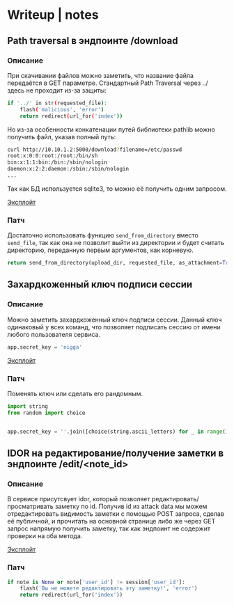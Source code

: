 # Writeup | notes

## Path traversal в эндпоинте /download

### Описание

При скачивании файлов можно заметить, что название файла передаётся в GET параметре. Стандартный Path Traversal через ../ здесь не проходит из-за защиты:
```bash
if '../' in str(requested_file):
    flash('malicious', 'error')
    return redirect(url_for('index'))
```
Но из-за особенности конкатенации путей библиотеки pathlib можно получить файл, указав полный путь:
```bash
curl http://10.10.1.2:5000/download?filename=/etc/passwd
root:x:0:0:root:/root:/bin/sh
bin:x:1:1:bin:/bin:/sbin/nologin
daemon:x:2:2:daemon:/sbin:/sbin/nologin
...
```

Так как БД используется sqlite3, то можно её получить одним запросом.

[Эксплойт](./sploits/sploit1.py)

### Патч

Достаточно использовать функцию `send_from_directory` вместо `send_file`, так как она не позволит выйти из директории и будет считать директорию, переданную первым аргументов, как корневую.
```python
return send_from_directory(upload_dir, requested_file, as_attachment=True)
```

## Захардкоженный ключ подписи сессии

### Описание

Можно заметить захардкоженный ключ подписи сессии. Данный ключ одинаковый у всех команд, что позволяет подписать сессию от имени любого пользователя сервиса.
```python
app.secret_key = 'nigga'
```

[Эксплойт](./sploits/sploit2.py)

### Патч

Поменять ключ или сделать его рандомным.
```python
import string
from random import choice


app.secret_key = ''.join([choice(string.ascii_letters) for _ in range(16)])
```

## IDOR на редактирование/получение заметки в эндпоинте /edit/<note_id>

### Описание

В сервисе присутсвует idor, который позволяет редактировать/просматривать заметку по id. Получив id из attack data мы можем отредактировать видимость заметки с помощью POST запроса, сделав её публичной, и прочитать на основной странице либо же через GET запрос напрямую получить заметку, так как эндпоинт не содержит проверки на оба метода.

[Эксплойт](./sploits/sploit3.py)

### Патч

```python
if note is None or note['user_id'] != session['user_id']:
    flash('Вы не можете редактировать эту заметку!', 'error')
    return redirect(url_for('index'))
```
